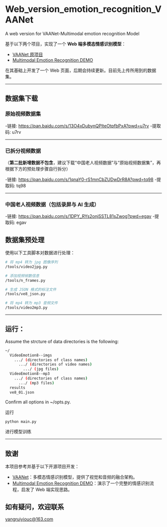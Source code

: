 # Web_version_emotion_recognition_VAANet
A web version for VAANet-Multimodal emotion recognition Model

基于以下两个项目，实现了一个 **Web 端多模态情感识别模型**：

- [VAANet 原项目](https://github.com/maysonma/VAANet)  
- [Multimodal Emotion Recognition DEMO](https://github.com/Robin-WZQ/multimodal-emotion-recognition-DEMO)

在其基础上开发了一个 Web 页面，后期会持续更新。目前先上传所用到的数据集。


---

## 数据集下载

### 原始视频数据集

-链接: https://pan.baidu.com/s/13O4xDubynQPlteOtpfbPxA?pwd=u7rv
-提取码: u7rv 

---

### 已拆分视频数据  
（**第二批新增数据不包含**，建议下载“中国老人视频数据”与“原始视频数据集”，再根据下方的预处理步骤自行拆分）

-链接: https://pan.baidu.com/s/1qnaY0-rS1mnCbZUDwDrR8A?pwd=tq98
-提取码: tq98 

---

### 中国老人视频数据（包括录屏与 AI 生成）

-链接: https://pan.baidu.com/s/1DPY_RYs2onjSSTL81sZwog?pwd=egav
-提取码: egav 

## 数据集预处理

使用以下工具脚本对数据进行处理：

```bash
# 将 mp4 转为 jpg 图像序列
/tools/video2jpg.py

# 添加视频帧数信息
/tools/n_frames.py

# 生成 JSON 格式的标注文件
/tools/ve8_json.py

# 将 mp4 转为 mp3 音频文件
/tools/video2mp3.py
```

---

## 运行：
Assume the strcture of data directories is the following:
```bash
~/
  VideoEmotion8--imgs
    .../ (directories of class names)
      .../ (directories of video names)
        .../ (jpg files)
  VideoEmotion8--mp3
    .../ (directories of class names)
      .../ (mp3 files)
  results
  ve8_01.json
```

Confirm all options in ~/opts.py.

运行
```bash
python main.py
```
进行模型训练

---

## 致谢

本项目参考并基于以下开源项目开发：

- [VAANet](https://github.com/maysonma/VAANet)：多模态情感识别模型，提供了视觉和音频的融合架构。
- [Multimodal Emotion Recognition DEMO](https://github.com/Robin-WZQ/multimodal-emotion-recognition-DEMO)：演示了一个完整的情感识别流程，启发了 Web 端实现思路。

## 如有疑问，欢迎联系
yangruiyiouc@163.com
